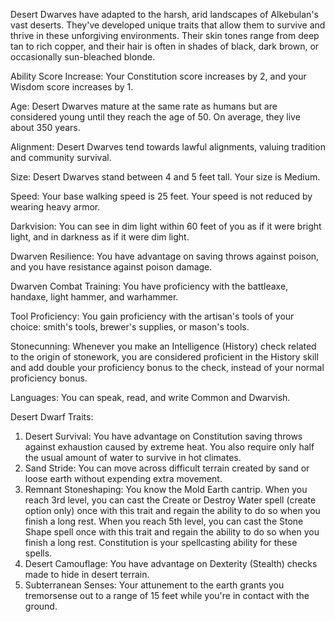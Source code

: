 Desert Dwarves have adapted to the harsh, arid landscapes of Alkebulan's vast deserts. They've developed unique traits that allow them to survive and thrive in these unforgiving environments. Their skin tones range from deep tan to rich copper, and their hair is often in shades of black, dark brown, or occasionally sun-bleached blonde.

Ability Score Increase: Your Constitution score increases by 2, and your Wisdom score increases by 1.

Age: Desert Dwarves mature at the same rate as humans but are considered young until they reach the age of 50. On average, they live about 350 years.

Alignment: Desert Dwarves tend towards lawful alignments, valuing tradition and community survival.

Size: Desert Dwarves stand between 4 and 5 feet tall. Your size is Medium.

Speed: Your base walking speed is 25 feet. Your speed is not reduced by wearing heavy armor.

Darkvision: You can see in dim light within 60 feet of you as if it were bright light, and in darkness as if it were dim light.

Dwarven Resilience: You have advantage on saving throws against poison, and you have resistance against poison damage.

Dwarven Combat Training: You have proficiency with the battleaxe, handaxe, light hammer, and warhammer.

Tool Proficiency: You gain proficiency with the artisan's tools of your choice: smith's tools, brewer's supplies, or mason's tools.

Stonecunning: Whenever you make an Intelligence (History) check related to the origin of stonework, you are considered proficient in the History skill and add double your proficiency bonus to the check, instead of your normal proficiency bonus.

Languages: You can speak, read, and write Common and Dwarvish.

Desert Dwarf Traits:

1. Desert Survival: You have advantage on Constitution saving throws against exhaustion caused by extreme heat. You also require only half the usual amount of water to survive in hot climates.
2. Sand Stride: You can move across difficult terrain created by sand or loose earth without expending extra movement.
3. Remnant Stoneshaping: You know the Mold Earth cantrip. When you reach 3rd level, you can cast the Create or Destroy Water spell (create option only) once with this trait and regain the ability to do so when you finish a long rest. When you reach 5th level, you can cast the Stone Shape spell once with this trait and regain the ability to do so when you finish a long rest. Constitution is your spellcasting ability for these spells.
4. Desert Camouflage: You have advantage on Dexterity (Stealth) checks made to hide in desert terrain.
5. Subterranean Senses: Your attunement to the earth grants you tremorsense out to a range of 15 feet while you're in contact with the ground.